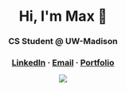 <h1 align="center">Hi, I'm Max 👋 </h1>
<h3 align="center">CS Student @ UW-Madison</h3>

<h3 align="center" style="margin-bottom: 12px;">
  <a href="https://www.linkedin.com/in/maxmaeder/">LinkedIn</a> · <a href="mailto:max@mmaeder.com">Email</a> · <a href="https://mmaeder.com">Portfolio</a>
</h3>

<p align="center">
  <img src="https://github-readme-stats.vercel.app/api?username=MaxMaeder" />
</p>